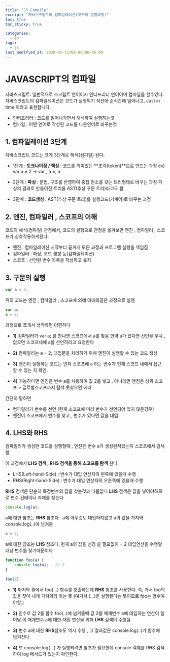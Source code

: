 ```yaml
---
title: "JS Compile"
excerpt: "자바스크립트의 컴파일레이션(코드의 실행과정)"
toc: true
toc_sticky: true

categories:
  - js
tags:
  - js
last_modified_at: 2020-03-11T08:06:00-05:00
---
```


# JAVASCRIPT의 컴파일


자바스크립트: 일반적으로 스크립트 언어이자 인터프리터 언어이며 컴파일을 할수있다. 자바스크립트의 컴파일레이션은 코드가 실행되기 직전에 순식간에 일어나고, Just in time 이라고 표현합니다.

- 인터프리터 : 코드를 읽어나가면서 해석하여 실행하는것
- 컴파일 : 어떤 언어로 작성된 코드를 다른언어로 바꾸는것



## 1. 컴파일레이션 3단계

자바스크립트 코드는 크게 3단계로 해석(컴파일) 된다.

+ 1단계 : **토크나이징 / 렉싱** : 코드를 의미있는 **조각(token)**으로 만드는 과정 
ex) var a = 2 -> var , a =, a

+ 2단계 : **파싱** : 문법, 구조를 반영하여 중첩 원소를 갖는 트리형태로 바꾸는 과정 
            파싱의 결과로 만들어진 트리를 AST(추상 구문 트리)라고도 함
+ 3단계 : **코드생성** : AST(추상 구문 트리)를 실행코드(기계어)로 바꾸는 과정

## 2. 엔진, 컴파일러 , 스코프의 이해

코드의 해석(컴파일) 관점에서, 코드의 실행으로 관점을 옮겨보면 엔진 , 컴파일러 , 스코프가 상호작용하게된다.

- 엔진 : 컴파일레이션 시작부터 끝까지 모든 과정과 프로그램 실행을 책임짐
- 컴파일러 : 파싱, 코드 생성 등(컴파일레이션)
- 스코프 : 선언된 변수 목록을 작성하고 유지


## 3. 구문의 실행
```js
var a = 2; 
```
위의 코드는 엔진 , 컴파일러 , 스코프에 의해 아래와같은 과정으로 실행

```js
var a;
a = 2; 
```
과정으로 쪼개서 생각하면 더편하다


+ **1)** 컴파일러가 var a; 를 만나면 스코프에서 a를 찾음
 만약 a가 있다면 선언을 무시 , 없으면 스코프내에 a를 선언하라고 요청한다

+ **2)** 컴파일러는 a = 2; 대입문을 처리하기 위해 엔진이 실행할 수 있는 코드 생성
   
+ **3)** 엔진이 실행하는 코드는 먼저 스코프에 a 라는 변수가 현재 스코프 내에서 접근할 수 있는 지 확인.

+ **4)** 가능하다면 엔진은 변수 a를 사용하여 값 2를 넣고 , 아니라면 엔진은 상위 스코프 >  글로벌스코프까지 탐색 못찾으면 에러


간단히 말하면
+ 컴파일러가 변수를 선언 (현재 스코프에 미리 변수가 선언되어 있지 않은경우)
+ 엔진이 스코프에서 변수를 찾고 , 변수가 있다면 값을 대입

## 4. LHS와 RHS

컴파일러가 생성한 코드를 실행할때 , 엔진은 변수 a가 생성된적있는지 스코프에서 검색함

이 과정에서 **LHS 검색 , RHS 검색을 통해 스코프를 탐색** 한다.

- LHS(Left-hand-Side) : 변수가 대입 연산자의 왼쪽에 있을때 수행   <br/>
- RHS(Right-hand-Side) : 변수가 대입 연산자의 오른쪽에 있을때 수행

**RHS** 검색은 단순히 특정변수의 값을 찾는것과 다름없다
**LHS** 검색은 값을 넣어야하므로 변수 컨테이너 자체를 찾는다

```js
console.log(a);
```

a에 대한 참조는 **RHS** 참조다 . a에 아무것도 대입하지않고 a의 값을 가져와 console.log(..)에 넘겨줌

```js
a = 2;
```

a에 대한 참조는 **LHS** 참조다. 현재 a의 값을 신경 쓸 필요없이  = 2 대입연산을 수행할
대상 변수를 찾기때문이다

```js
function foo(a) {
    console.log(a);   // 2
}
 
foo(2);
```

+ **1)** 마지막 줄에서 foo(...) 함수를 호출하는데 **RHS** 참조를 사용한다. 즉, 가서 foo의 값을 찾아 내게 가져와라 라는 뜻 (여기서 (...)은 실행된다는 뜻이므로 foo는 함수여야함.)

+ **2)** 인수로 값 2를 함수 foo(..)에 넘겨줄때 값 2를 매개변수 a에 대입하는 연산이 일어남
이 매개변수 a에 대한 대입 연산을 위해 **LHS** 검색이 수행됨

+ **3)** 변수 a에 대한 **RHS**참조도 역시 수행 , 그 결과값은 console.log(..)가 함수에 넘겨진다

+ **4)** 또 console.log(...) 가 실행되려면 참조가 필요한데 console 객체를 RHS 검색하여 log 메서드가 있는지 확인한다.